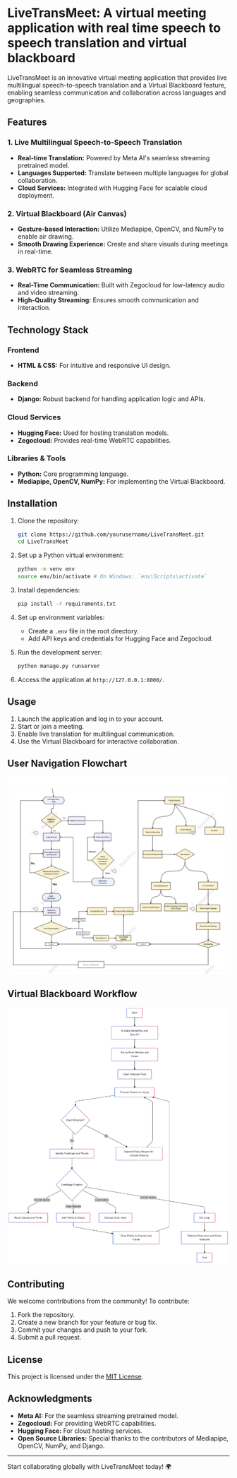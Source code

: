 # LiveTransMeet: A virtual meeting application with real time speech to speech translation and virtual blackboard

LiveTransMeet is an innovative virtual meeting application that provides live multilingual speech-to-speech translation and a Virtual Blackboard feature, enabling seamless communication and collaboration across languages and geographies.

## Features

### 1. Live Multilingual Speech-to-Speech Translation
- **Real-time Translation:** Powered by Meta AI's seamless streaming pretrained model.
- **Languages Supported:** Translate between multiple languages for global collaboration.
- **Cloud Services:** Integrated with Hugging Face for scalable cloud deployment.

### 2. Virtual Blackboard (Air Canvas)
- **Gesture-based Interaction:** Utilize Mediapipe, OpenCV, and NumPy to enable air drawing.
- **Smooth Drawing Experience:** Create and share visuals during meetings in real-time.

### 3. WebRTC for Seamless Streaming
- **Real-Time Communication:** Built with Zegocloud for low-latency audio and video streaming.
- **High-Quality Streaming:** Ensures smooth communication and interaction.

## Technology Stack

### Frontend
- **HTML & CSS:** For intuitive and responsive UI design.

### Backend
- **Django:** Robust backend for handling application logic and APIs.

### Cloud Services
- **Hugging Face:** Used for hosting translation models.
- **Zegocloud:** Provides real-time WebRTC capabilities.

### Libraries & Tools
- **Python:** Core programming language.
- **Mediapipe, OpenCV, NumPy:** For implementing the Virtual Blackboard.

## Installation

1. Clone the repository:
   ```bash
   git clone https://github.com/yourusername/LiveTransMeet.git
   cd LiveTransMeet
   ```

2. Set up a Python virtual environment:
   ```bash
   python -m venv env
   source env/bin/activate # On Windows: `env\Scripts\activate`
   ```

3. Install dependencies:
   ```bash
   pip install -r requirements.txt
   ```

4. Set up environment variables:
   - Create a `.env` file in the root directory.
   - Add API keys and credentials for Hugging Face and Zegocloud.

5. Run the development server:
   ```bash
   python manage.py runserver
   ```

6. Access the application at `http://127.0.0.1:8000/`.

## Usage

1. Launch the application and log in to your account.
2. Start or join a meeting.
3. Enable live translation for multilingual communication.
4. Use the Virtual Blackboard for interactive collaboration.

## User Navigation Flowchart

![User Navigation Flowchart](assets/user-navigation-flowchart.png)

## Virtual Blackboard Workflow

![Virtual Blackboard Workflow](assets/air-canvas-flowchart.png)

## Contributing

We welcome contributions from the community! To contribute:
1. Fork the repository.
2. Create a new branch for your feature or bug fix.
3. Commit your changes and push to your fork.
4. Submit a pull request.

## License

This project is licensed under the [MIT License](LICENSE).

## Acknowledgments

- **Meta AI:** For the seamless streaming pretrained model.
- **Zegocloud:** For providing WebRTC capabilities.
- **Hugging Face:** For cloud hosting services.
- **Open Source Libraries:** Special thanks to the contributors of Mediapipe, OpenCV, NumPy, and Django.

---

Start collaborating globally with LiveTransMeet today! 🌍
